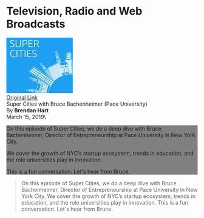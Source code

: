 # Television, Radio and Web Broadcasts

[![Super Cities](images/supercities.jpg)\
Original Link](https://anchor.fm/supercities/episodes/Super-Cities-with-Bruce-Bachenheimer-Pace-University-e3ffh5)\
Super Cities with Bruce Bachenheimer (Pace University)\
By **Brendan Hart**\
March 15, 2019\
<div style="background-color:grey;">
  <p>On this episode of Super Cities, we do a deep dive with Bruce Bachenheimer, Director of Entrepreneurship at Pace University in New York City.</p>
  <p>We cover the growth of NYC’s startup ecosystem, trends in education, and the role universities play in innovation.</p>
  <p>This is a fun conversation. Let's hear from Bruce.</p>
</div>

> On this episode of Super Cities, we do a deep dive with Bruce Bachenheimer, Director of Entrepreneurship at Pace University in New York City.
>We cover the growth of NYC’s startup ecosystem, trends in education, and the role universities play in innovation.
>This is a fun conversation. Let's hear from Bruce.

